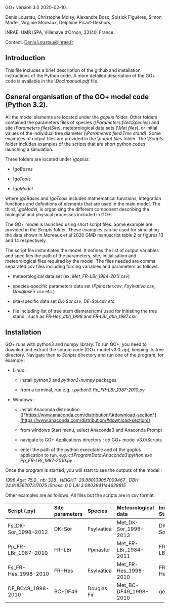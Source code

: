

GO+ version 3.0
2020-02-10.

Denis Loustau, Christophe Moisy, Alexandre Bosc, Soisick Figuères, Simon
Martel, Virginie Moreaux, Delphine Picart-Deshors,

INRAE, UMR ISPA, Villenave d’Ornon, 33140, France.

Contact. Denis.Loustau@inrae.fr

Introduction
------------------------------------------------------
This file includes a brief description of the github and installation instructions
of the Python code. A more detailed description of the GO+ code is available
in the *\\Doc\\manual.pdf* file.

General organisation of the GO+ model code (Python 3.2).
------------------------------------------------------

All the model elements are located under the *goplus* folder. Other
folders contained the parameters files of species (\\*Parameters
files\\Species*) and site (*Parameters files\\Site)*, meteorological
data sets (\\*Met files*), or initial values of the individual tree
diameter (\\*Parameters files\\Tree stand)*. Some examples of output
files are provided in the \\*output files* folder. The \\*Scripts*
folder includes examples of the scripts that are short python codes
launching a simulation.

Three folders are located under \\*goplus*:

-   *\\goBases*

-   *\\goTools*

-   *\\goModel*

where *\\goBases* and *\\goTools* includes mathematical functions,
integration functions and definitions of elements that are used in the
main model. The third, \\*goModel*, is organising the different
component describing the biological and physical processes included in
GO+.

The GO+ model is launched using short script files. Some example
 are provided in the *Scripts* folder. These examples can be
used for simulating the data shown in Moreaux et al 2020 GMD manuscript
table 2 or figures 13 and 14 respectively.

The script file instantiates the model. It defines the list of output
variables and specifies the path of the parameters, site,
initialisation and meteorological files required by the model. The files
needed are comma separated csv files including forcing variables and
parameters as follows:

-   meteorological data set (ex. *Met\_FR-LBr\_1984-2011.csv*)

-   species-specific parameters data set (*Ppinaster.csv*,
    *Fsylvativa.csv*, *DouglasFir*.csv etc.)

-   site-specific data set *DK-Sor.csv, DE-Sol.csv etc.*

-   file including list of tree stem diameter(cm) used for initiating
    the tree stand *,* such as *FR‑Hes\_dbh\_1998* and
    *FR‑LBr\_dbh\_1987.csv*.

Installation
-------------
 GO+ runs with python3 and numpy library. To run GO+, you need to downlod and
 extract the source code (GO+ model v3.0.zip), keeping its tree directory.
 Navigate then to *Scripts* directory and run one of the program, for example :


-   Linux :

    -   install *python3* and *python3-numpy* packages

    -   from a terminal, run e.g. : *python3 Pp\_FR-LBr\_1987-2010.py*

-   Windows :

    -   install Anaconda distribution
        ([*https://www.anaconda.com/distribution/\#download-section*](https://www.anaconda.com/distribution/#download-section))

    -   from windows Start menu, select Anaconda3 and Anaconda Prompt

    -   navigate to GO+ Applications directory : cd GO+ model v3.0/Scripts

    -   enter the path of the python executable and of the goplus
        application to run, e.g. *c:\\ProgramData\\Anaconda3\\python.exe
        Pp\_FR-LBr\_1987-2010.py*


Once the program is started, you will start to see the outputs of the
model :

*1998 Age: 75.0 , nb: 328 , HEIGHT: 29.880109057009467 , DBH:
24.91856707317075 IStress: 0.0 LAI 3.0803941144628815*

Other examples are as follows. All files but the scripts are in csv
format.

| Script (.py)             | Site parameters |  Species      |   Meteorological data      | Initial Tree Stand DBH | Output file|
|:-------------------------|:----------------|:--------------|:---------------------------|:-----------------------|:-----------|
| Fs\_DK-Sor\_1998-2012    | DK-Sor          |  Fsylvatica   |   Met\_DK-Sor\_1998-2013   | DK-Sor\_dbh\_1998      | DK-Sor\_1998-2012\_d |
  | Pp\_FR-LBr\_1987-2010    | FR-LBr          |  Ppinaster    |   Met\_FR-LBr\_1984-2011   | FR-LBr\_dbh\_1986      | FR-LBr\_1987-2011\_d |
| Fs\_FR-Hes\_1998-2010    | FR-Hes          |  Fsylvatica   |   Met\_FR-Hes\_1998-2010   | FR-Hes\_dbh\_1998      | FR-Hes\_1998-2010\_d |
| DF\_BC49\_1998-2010	     | BC-DF49         |  Douglas Fir  |   Met\_BC-DF49\_1998-2010  | generated              | BC\_DF49\_1998-2010\_d |
